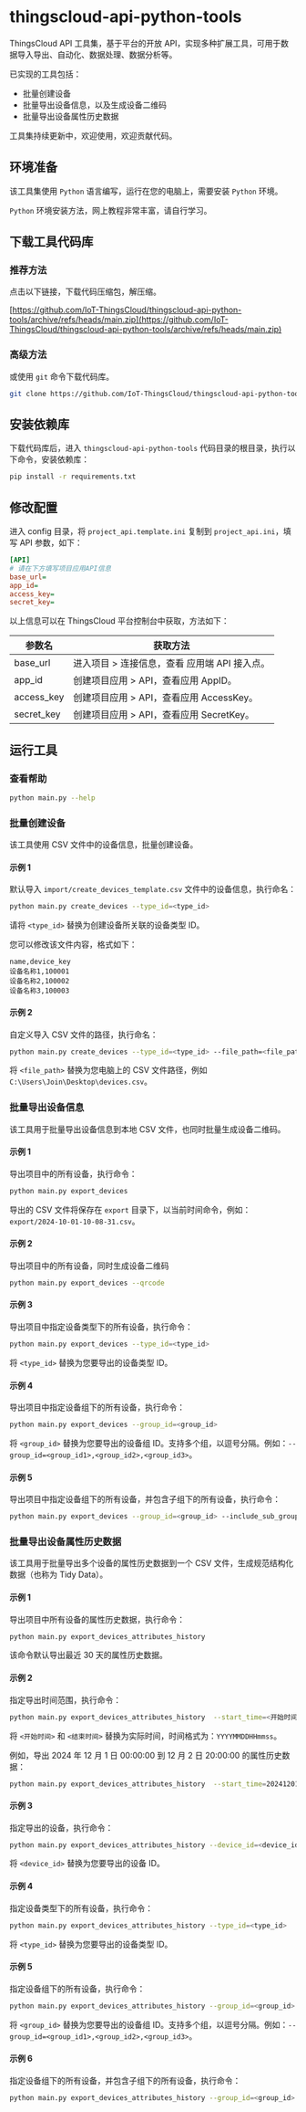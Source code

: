 # thingscloud-api-python-tools

ThingsCloud API 工具集，基于平台的开放 API，实现多种扩展工具，可用于数据导入导出、自动化、数据处理、数据分析等。

已实现的工具包括：

- 批量创建设备
- 批量导出设备信息，以及生成设备二维码
- 批量导出设备属性历史数据

工具集持续更新中，欢迎使用，欢迎贡献代码。

## 环境准备

该工具集使用 `Python` 语言编写，运行在您的电脑上，需要安装 `Python` 环境。

`Python` 环境安装方法，网上教程非常丰富，请自行学习。


## 下载工具代码库

### 推荐方法

点击以下链接，下载代码压缩包，解压缩。

[https://github.com/IoT-ThingsCloud/thingscloud-api-python-tools/archive/refs/heads/main.zip](https://github.com/IoT-ThingsCloud/thingscloud-api-python-tools/archive/refs/heads/main.zip)

### 高级方法

或使用 `git` 命令下载代码库。

```bash
git clone https://github.com/IoT-ThingsCloud/thingscloud-api-python-tools.git
```

## 安装依赖库

下载代码库后，进入 `thingscloud-api-python-tools` 代码目录的根目录，执行以下命令，安装依赖库：

```bash
pip install -r requirements.txt
```

## 修改配置

进入 config 目录，将 `project_api.template.ini` 复制到 `project_api.ini`，填写 API 参数，如下：

```ini
[API]
# 请在下方填写项目应用API信息
base_url=
app_id=
access_key=
secret_key=
```

以上信息可以在 ThingsCloud 平台控制台中获取，方法如下：

| 参数名 | 获取方法 |
| --- | --- |
| base_url | 进入项目 > 连接信息，查看 应用端 API 接入点。 |
| app_id | 创建项目应用 > API，查看应用 AppID。 |
| access_key | 创建项目应用 > API，查看应用 AccessKey。 |
| secret_key | 创建项目应用 > API，查看应用 SecretKey。 |

## 运行工具

### 查看帮助

```bash
python main.py --help
```

### 批量创建设备

该工具使用 CSV 文件中的设备信息，批量创建设备。

#### 示例 1

默认导入 `import/create_devices_template.csv` 文件中的设备信息，执行命名：

```bash
python main.py create_devices --type_id=<type_id>
```

请将 `<type_id>` 替换为创建设备所关联的设备类型 ID。

您可以修改该文件内容，格式如下：

```
name,device_key
设备名称1,100001
设备名称2,100002
设备名称3,100003
```

#### 示例 2

自定义导入 CSV 文件的路径，执行命名：

```bash
python main.py create_devices --type_id=<type_id> --file_path=<file_path>
```

将 `<file_path>` 替换为您电脑上的 CSV 文件路径，例如 `C:\Users\Join\Desktop\devices.csv`。

### 批量导出设备信息

该工具用于批量导出设备信息到本地 CSV 文件，也同时批量生成设备二维码。

#### 示例 1

导出项目中的所有设备，执行命令：

```bash
python main.py export_devices
```

导出的 CSV 文件将保存在 `export` 目录下，以当前时间命令，例如： `export/2024-10-01-10-08-31.csv`。

#### 示例 2

导出项目中的所有设备，同时生成设备二维码

```bash
python main.py export_devices --qrcode
```


#### 示例 3

导出项目中指定设备类型下的所有设备，执行命令：

```bash
python main.py export_devices --type_id=<type_id>
```

将 `<type_id>` 替换为您要导出的设备类型 ID。

#### 示例 4

导出项目中指定设备组下的所有设备，执行命令：

```bash
python main.py export_devices --group_id=<group_id>
```

将 `<group_id>` 替换为您要导出的设备组 ID。支持多个组，以逗号分隔。例如：`--group_id=<group_id1>,<group_id2>,<group_id3>`。

#### 示例 5

导出项目中指定设备组下的所有设备，并包含子组下的所有设备，执行命令：

```bash
python main.py export_devices --group_id=<group_id> --include_sub_groups
```


### 批量导出设备属性历史数据

该工具用于批量导出多个设备的属性历史数据到一个 CSV 文件，生成规范结构化数据（也称为 Tidy Data）。

#### 示例 1

导出项目中所有设备的属性历史数据，执行命令：

```bash
python main.py export_devices_attributes_history
```

该命令默认导出最近 30 天的属性历史数据。

#### 示例 2

指定导出时间范围，执行命令：

```bash
python main.py export_devices_attributes_history  --start_time=<开始时间> --end_time=<结束时间>
```

将 `<开始时间>` 和 `<结束时间>` 替换为实际时间，时间格式为：`YYYYMMDDHHmmss`。

例如，导出 2024 年 12 月 1 日 00:00:00 到 12 月 2 日 20:00:00 的属性历史数据：

```bash
python main.py export_devices_attributes_history  --start_time=20241201000000 --end_time=20241202200000
```

#### 示例 3

指定导出的设备，执行命令：

```bash
python main.py export_devices_attributes_history --device_id=<device_id>
```

将 `<device_id>` 替换为您要导出的设备 ID。


#### 示例 4

指定设备类型下的所有设备，执行命令：

```bash
python main.py export_devices_attributes_history --type_id=<type_id>
```

将 `<type_id>` 替换为您要导出的设备类型 ID。

#### 示例 5

指定设备组下的所有设备，执行命令：

```bash
python main.py export_devices_attributes_history --group_id=<group_id>
```

将 `<group_id>` 替换为您要导出的设备组 ID。支持多个组，以逗号分隔。例如：`--group_id=<group_id1>,<group_id2>,<group_id3>`。

#### 示例 6

指定设备组下的所有设备，并包含子组下的所有设备，执行命令：

```bash
python main.py export_devices_attributes_history --group_id=<group_id> --include_sub_groups
```
